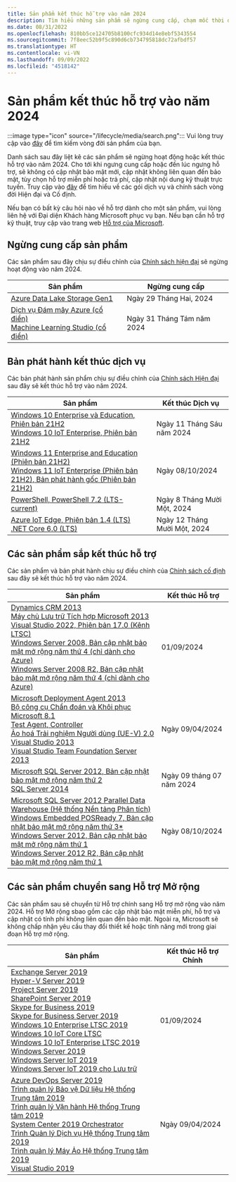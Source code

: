 ```yaml
---
title: Sản phẩm kết thúc hỗ trợ vào năm 2024
description: Tìm hiểu những sản phẩm sẽ ngừng cung cấp, chạm mốc thời điểm kết thúc hỗ trợ hoặc chuyển từ hỗ trợ chính sang hỗ trợ mở rộng vào năm 2024.
ms.date: 08/31/2022
ms.openlocfilehash: 810bb5ce124705b8100cfc934d14e8ebf5343554
ms.sourcegitcommit: 7f8eec52b9f5c890d6cb734795818dc72afbdf57
ms.translationtype: HT
ms.contentlocale: vi-VN
ms.lasthandoff: 09/09/2022
ms.locfileid: "4518142"
---
```

# <a name="products-ending-support-in-2024"></a>Sản phẩm kết thúc hỗ trợ vào năm 2024

:::image type="icon" source="/lifecycle/media/search.png":::
Vui lòng truy cập vào [đây](/lifecycle/products/) để tìm kiếm vòng đời sản phẩm của bạn.

Danh sách sau đây liệt kê các sản phẩm sẽ ngừng hoạt động hoặc kết thúc hỗ trợ vào năm 2024. Cho tới khi ngưng cung cấp hoặc đến lúc ngưng hỗ trợ, sẽ không có cập nhật bảo mật mới, cập nhật không liên quan đến bảo mật, tùy chọn hỗ trợ miễn phí hoặc trả phí, cập nhật nội dung kỹ thuật trực tuyến. Truy cập vào [đây](/lifecycle/overview/product-end-of-support-overview) để tìm hiểu về các gói dịch vụ và chính sách vòng đời Hiện đại và Cố định.

Nếu bạn có bất kỳ câu hỏi nào về hỗ trợ dành cho một sản phẩm, vui lòng liên hệ với Đại diện Khách hàng Microsoft phục vụ bạn. Nếu bạn cần hỗ trợ kỹ thuật, truy cập vào trang web [Hỗ trợ của Microsoft](https://support.microsoft.com/contactus/?ws=support).

## <a name="product-retirements"></a>Ngừng cung cấp sản phẩm

Các sản phẩm sau đây chịu sự điều chỉnh của [Chính sách hiện đại](/lifecycle/policies/modern) sẽ ngừng hoạt động vào năm 2024.

| Sản phẩm | Ngừng cung cấp |
| --- | --- |
| [Azure Data Lake Storage Gen1](/lifecycle/products/azure-data-lake-storage-gen1?branch=live)<br> | Ngày 29 Tháng Hai, 2024 |
| [Dịch vụ Đám mây Azure (cổ điển)](/lifecycle/products/azure-cloud-services-classic?branch=live)<br>[Machine Learning Studio (cổ điển)](/lifecycle/products/machine-learning-studio-classic?branch=live)<br> | Ngày 31 Tháng Tám năm 2024 |


## <a name="release-end-of-servicing"></a>Bản phát hành kết thúc dịch vụ

Các bản phát hành sản phẩm chịu sự điều chỉnh của [Chính sách Hiện đại](/lifecycle/policies/modern) sau đây sẽ kết thúc hỗ trợ vào năm 2024.

| Sản phẩm | Kết thúc Dịch vụ |
| --- | --- |
| [Windows 10 Enterprise và Education, Phiên bản 21H2](/lifecycle/products/windows-10-enterprise-and-education?branch=live)<br>[Windows 10 IoT Enterprise, Phiên bản 21H2](/lifecycle/products/windows-10-iot-enterprise?branch=live)<br> | Ngày 11 Tháng Sáu năm 2024 |
| [Windows 11 Enterprise and Education (Phiên bản 21H2)](/lifecycle/products/windows-11-enterprise-and-education-version-21h2?branch=live)<br>[Windows 11 IoT Enterprise (Phiên bản 21H2), Bản phát hành gốc (Phiên bản 21H2)](/lifecycle/products/windows-11-iot-enterprise-version-21h2?branch=live)<br> | Ngày 08/10/2024 |
| [PowerShell, PowerShell 7.2 (LTS-current)](/lifecycle/products/powershell?branch=live)<br> | Ngày 8 Tháng Mười Một, 2024 |
| [Azure IoT Edge, Phiên bản 1.4 (LTS)](/lifecycle/products/azure-iot-edge?branch=live)<br>[.NET Core 6.0 (LTS)](/lifecycle/products/microsoft-net-and-net-core?branch=live)<br> | Ngày 12 Tháng Mười Một, 2024 |


## <a name="products-reaching-end-of-support"></a>Các sản phẩm sắp kết thúc hỗ trợ

Các sản phẩm và bản phát hành chịu sự điều chỉnh của [Chính sách cố định](/lifecycle/policies/fixed) sau đây sẽ kết thúc hỗ trợ vào năm 2024.

| Sản phẩm | Kết thúc Hỗ trợ |
| --- | --- |
| [Dynamics CRM 2013](/lifecycle/products/dynamics-crm-2013?branch=live)<br>[Máy chủ Lưu trữ Tích hợp Microsoft 2013](/lifecycle/products/microsoft-host-integration-server-2013?branch=live)<br>[Visual Studio 2022, Phiên bản 17.0 (Kênh LTSC)](/lifecycle/products/visual-studio-2022?branch=live)<br>[Windows Server 2008, Bản cập nhật bảo mật mở rộng năm thứ 4 (chỉ dành cho Azure)](/lifecycle/products/windows-server-2008?branch=live)<br>[Windows Server 2008 R2, Bản cập nhật bảo mật mở rộng năm thứ 4 (chỉ dành cho Azure)](/lifecycle/products/windows-server-2008-r2?branch=live)<br> | 01/09/2024 |
| [Microsoft Deployment Agent 2013](/lifecycle/products/microsoft-deployment-agent-2013?branch=live)<br>[Bộ công cụ Chẩn đoán và Khôi phục Microsoft 8.1](/lifecycle/products/microsoft-diagnostics-and-recovery-toolset-81?branch=live)<br>[Test Agent, Controller](/lifecycle/products/test-agent-controller?branch=live)<br>[Ảo hoá Trải nghiệm Người dùng (UE-V) 2.0](/lifecycle/products/user-experience-virtualization-uev-20?branch=live)<br>[Visual Studio 2013](/lifecycle/products/visual-studio-2013?branch=live)<br>[Visual Studio Team Foundation Server 2013](/lifecycle/products/visual-studio-team-foundation-server-2013?branch=live)<br> | Ngày 09/04/2024 |
| [Microsoft SQL Server 2012, Bản cập nhật bảo mật mở rộng năm thứ 2](/lifecycle/products/microsoft-sql-server-2012?branch=live)<br>[SQL Server 2014](/lifecycle/products/sql-server-2014?branch=live)<br> | Ngày 09 tháng 07 năm 2024 |
| [Microsoft SQL Server 2012 Parallel Data Warehouse (Hệ thống Nền tảng Phân tích)](/lifecycle/products/microsoft-sql-server-2012-parallel-data-warehouse-analytics-platform-system?branch=live)<br>[Windows Embedded POSReady 7, Bản cập nhật bảo mật mở rộng năm thứ 3*](/lifecycle/products/windows-embedded-posready-7?branch=live)<br>[Windows Server 2012, Bản cập nhật bảo mật mở rộng năm thứ 1](/lifecycle/products/windows-server-2012?branch=live)<br>[Windows Server 2012 R2, Bản cập nhật bảo mật mở rộng năm thứ 1](/lifecycle/products/windows-server-2012-r2?branch=live)<br> | Ngày 08/10/2024 |


## <a name="products-moving-to-extended-support"></a>Các sản phẩm chuyển sang Hỗ trợ Mở rộng

Các sản phẩm sau sẽ chuyển từ Hỗ trợ chính sang Hỗ trợ mở rộng vào năm 2024. Hỗ trợ Mở rộng sbao gồm các cập nhật bảo mật miễn phí, hỗ trợ và cập nhật có tính phí không liên quan đến bảo mật. Ngoài ra, Microsoft sẽ không chấp nhận yêu cầu thay đổi thiết kế hoặc tính năng mới trong giai đoạn Hỗ trợ mở rộng.

| Sản phẩm | Kết thúc Hỗ trợ Chính |
| --- | --- |
| [Exchange Server 2019](/lifecycle/products/exchange-server-2019?branch=live)<br>[Hyper-V Server 2019](/lifecycle/products/hyperv-server-2019?branch=live)<br>[Project Server 2019](/lifecycle/products/project-server-2019?branch=live)<br>[SharePoint Server 2019](/lifecycle/products/sharepoint-server-2019?branch=live)<br>[Skype for Business 2019](/lifecycle/products/skype-for-business-2019?branch=live)<br>[Skype for Business Server 2019](/lifecycle/products/skype-for-business-server-2019?branch=live)<br>[Windows 10 Enterprise LTSC 2019](/lifecycle/products/windows-10-enterprise-ltsc-2019?branch=live)<br>[Windows 10 IoT Core LTSC](/lifecycle/products/windows-10-iot-core-ltsc?branch=live)<br>[Windows 10 IoT Enterprise LTSC 2019](/lifecycle/products/windows-10-iot-enterprise-ltsc-2019?branch=live)<br>[Windows Server 2019](/lifecycle/products/windows-server-2019?branch=live)<br>[Windows Server IoT 2019](/lifecycle/products/windows-server-iot-2019?branch=live)<br>[Windows Server loT 2019 cho Lưu trữ](/lifecycle/products/windows-server-iot-2019-for-storage?branch=live)<br> | 01/09/2024 |
| [Azure DevOps Server 2019](/lifecycle/products/azure-devops-server-2019?branch=live)<br>[Trình quản lý Bảo vệ Dữ liệu Hệ thống Trung tâm 2019](/lifecycle/products/system-center-2019-data-protection-manager?branch=live)<br>[Trình quản lý Vận hành Hệ thống Trung tâm 2019](/lifecycle/products/system-center-2019-operations-manager?branch=live)<br>[System Center 2019 Orchestrator](/lifecycle/products/system-center-2019-orchestrator?branch=live)<br>[Trình Quản lý Dịch vụ Hệ thống Trung tâm 2019](/lifecycle/products/system-center-2019-service-manager?branch=live)<br>[Trình quản lý Máy Ảo Hệ thống Trung tâm 2019](/lifecycle/products/system-center-2019-virtual-machine-manager?branch=live)<br>[Visual Studio 2019](/lifecycle/products/visual-studio-2019?branch=live)<br> | Ngày 09/04/2024 |
